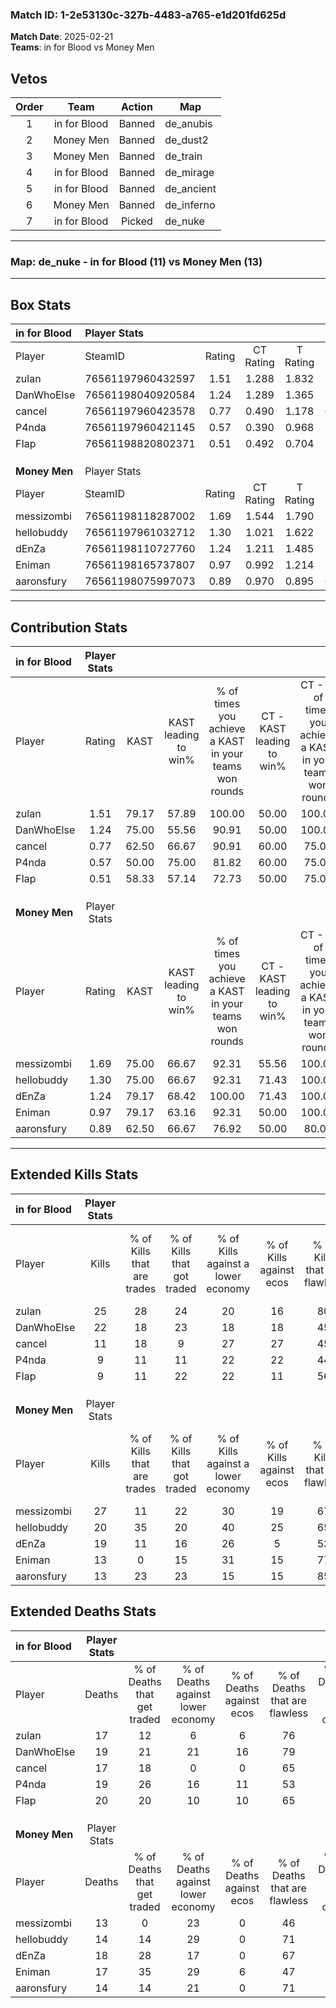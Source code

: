 ### Match ID: 1-2e53130c-327b-4483-a765-e1d201fd625d  
**Match Date**: 2025-02-21  
**Teams**: in for Blood vs Money Men  

## Vetos  

| Order | Team | Action | Map |
| :---: | :--: | :----: | --- |
| 1 | in for Blood | Banned | de_anubis |
| 2 | Money Men | Banned | de_dust2 |
| 3 | Money Men | Banned | de_train |
| 4 | in for Blood | Banned | de_mirage |
| 5 | in for Blood | Banned | de_ancient |
| 6 | Money Men | Banned | de_inferno |
| 7 | in for Blood | Picked | de_nuke |

---  

### **Map**: de_nuke - in for Blood (11) vs Money Men (13)  
---  

## Box Stats  

| **in for Blood** | Player Stats      |        |           |          |       |       |       |         |        |      |     |
| :- | :- | :-: | :-: | :-: | :-: | :-: | :-: | :-: | :-: | :-: | :-: |
| Player           | SteamID           | Rating | CT Rating | T Rating | KAST  |  ADR  | Kills | Assists | Deaths | K/D  | HS% |
| zulan            | 76561197960432597 |  1.51  |   1.288   |  1.832   | 79.17 | 101.1 |  25   |    5    |   17   | 1.47 | 36  |
| DanWhoElse       | 76561198040920584 |  1.24  |   1.289   |  1.365   | 75.00 | 77.0  |  22   |    3    |   19   | 1.16 | 31  |
| cancel           | 76561197960423578 |  0.77  |   0.490   |  1.178   | 62.50 | 61.7  |  11   |    8    |   17   | 0.65 | 54  |
| P4nda            | 76561197960421145 |  0.57  |   0.390   |  0.968   | 50.00 | 63.7  |   9   |    8    |   19   | 0.47 | 55  |
| FIap             | 76561198820802371 |  0.51  |   0.492   |  0.704   | 58.33 | 40.5  |   9   |    3    |   20   | 0.45 | 55  |
|                  |                   |        |           |          |       |       |       |         |        |      |     |
|                  |                   |        |           |          |       |       |       |         |        |      |     |
|                  |                   |        |           |          |       |       |       |         |        |      |     |
| **Money Men**    | Player Stats      |        |           |          |       |       |       |         |        |      |     |
| Player           | SteamID           | Rating | CT Rating | T Rating | KAST  |  ADR  | Kills | Assists | Deaths | K/D  | HS% |
| messizombi       | 76561198118287002 |  1.69  |   1.544   |  1.790   | 75.00 | 114.8 |  27   |    7    |   13   | 2.08 | 33  |
| hellobuddy       | 76561197961032712 |  1.30  |   1.021   |  1.622   | 75.00 | 77.8  |  20   |    7    |   14   | 1.43 | 50  |
| dEnZa            | 76561198110727760 |  1.24  |   1.211   |  1.485   | 79.17 | 89.7  |  19   |    6    |   18   | 1.06 | 42  |
| Eniman           | 76561198165737807 |  0.97  |   0.992   |  1.214   | 79.17 | 64.1  |  13   |    8    |   17   | 0.76 | 46  |
| aaronsfury       | 76561198075997073 |  0.89  |   0.970   |  0.895   | 62.50 | 62.7  |  13   |    3    |   14   | 0.93 | 38  |
---  

## Contribution Stats  

| **in for Blood** | Player Stats |       |                      |                                                        |                           |                                                             |                          |                                                            |
| :- | :-: | :-: | :-: | :-: | :-: | :-: | :-: | :-: |
| Player           |    Rating    | KAST  | KAST leading to win% | % of times you achieve a KAST in your teams won rounds | CT - KAST leading to win% | CT - % of times you achieve a KAST in your teams won rounds | T - KAST leading to win% | T - % of times you achieve a KAST in your teams won rounds |
| zulan            |     1.51     | 79.17 |        57.89         |                         100.00                         |           50.00           |                           100.00                            |          63.64           |                           100.00                           |
| DanWhoElse       |     1.24     | 75.00 |        55.56         |                         90.91                          |           50.00           |                           100.00                            |          60.00           |                           85.71                            |
| cancel           |     0.77     | 62.50 |        66.67         |                         90.91                          |           60.00           |                            75.00                            |          70.00           |                           100.00                           |
| P4nda            |     0.57     | 50.00 |        75.00         |                         81.82                          |           60.00           |                            75.00                            |          85.71           |                           85.71                            |
| FIap             |     0.51     | 58.33 |        57.14         |                         72.73                          |           50.00           |                            75.00                            |          62.50           |                           71.43                            |
|                  |              |       |                      |                                                        |                           |                                                             |                          |                                                            |
|                  |              |       |                      |                                                        |                           |                                                             |                          |                                                            |
|                  |              |       |                      |                                                        |                           |                                                             |                          |                                                            |
| **Money Men**    | Player Stats |       |                      |                                                        |                           |                                                             |                          |                                                            |
| Player           |    Rating    | KAST  | KAST leading to win% | % of times you achieve a KAST in your teams won rounds | CT - KAST leading to win% | CT - % of times you achieve a KAST in your teams won rounds | T - KAST leading to win% | T - % of times you achieve a KAST in your teams won rounds |
| messizombi       |     1.69     | 75.00 |        66.67         |                         92.31                          |           55.56           |                           100.00                            |          77.78           |                           87.50                            |
| hellobuddy       |     1.30     | 75.00 |        66.67         |                         92.31                          |           71.43           |                           100.00                            |          63.64           |                           87.50                            |
| dEnZa            |     1.24     | 79.17 |        68.42         |                         100.00                         |           71.43           |                           100.00                            |          66.67           |                           100.00                           |
| Eniman           |     0.97     | 79.17 |        63.16         |                         92.31                          |           50.00           |                           100.00                            |          77.78           |                           87.50                            |
| aaronsfury       |     0.89     | 62.50 |        66.67         |                         76.92                          |           50.00           |                            80.00                            |          85.71           |                           75.00                            |
---  

## Extended Kills Stats  

| **in for Blood** | Player Stats |                            |                            |                                    |                         |                              |                                 |                                       |                    |           |
| :- | :-: | :-: | :-: | :-: | :-: | :-: | :-: | :-: | :-: | :-: |
| Player           |    Kills     | % of Kills that are trades | % of Kills that got traded | % of Kills against a lower economy | % of Kills against ecos | % of Kills that are flawless | % of Kills that are close duels | % of Kills that are assisted by flash | Pistol Round Kills | AWP Kills |
| zulan            |      25      |             28             |             24             |                 20                 |           16            |              80              |                8                |                   0                   |         4          |    11     |
| DanWhoElse       |      22      |             18             |             23             |                 18                 |           18            |              45              |                9                |                   5                   |         1          |     0     |
| cancel           |      11      |             18             |             9              |                 27                 |           27            |              45              |               18                |                   0                   |         0          |     0     |
| P4nda            |      9       |             11             |             11             |                 22                 |           22            |              44              |                0                |                   0                   |         0          |     0     |
| FIap             |      9       |             11             |             22             |                 22                 |           11            |              56              |               22                |                  11                   |         2          |     0     |
|                  |              |                            |                            |                                    |                         |                              |                                 |                                       |                    |           |
|                  |              |                            |                            |                                    |                         |                              |                                 |                                       |                    |           |
|                  |              |                            |                            |                                    |                         |                              |                                 |                                       |                    |           |
| **Money Men**    | Player Stats |                            |                            |                                    |                         |                              |                                 |                                       |                    |           |
| Player           |    Kills     | % of Kills that are trades | % of Kills that got traded | % of Kills against a lower economy | % of Kills against ecos | % of Kills that are flawless | % of Kills that are close duels | % of Kills that are assisted by flash | Pistol Round Kills | AWP Kills |
| messizombi       |      27      |             11             |             22             |                 30                 |           19            |              67              |                0                |                   7                   |         1          |     0     |
| hellobuddy       |      20      |             35             |             20             |                 40                 |           25            |              65              |                5                |                   0                   |         1          |     0     |
| dEnZa            |      19      |             11             |             16             |                 26                 |            5            |              53              |                0                |                   0                   |         6          |     4     |
| Eniman           |      13      |             0              |             15             |                 31                 |           15            |              77              |                0                |                   0                   |         2          |     0     |
| aaronsfury       |      13      |             23             |             23             |                 15                 |           15            |              85              |                8                |                   8                   |         0          |     2     |
## Extended Deaths Stats  

| **in for Blood** | Player Stats |                             |                                   |                          |                               |                            |                           |               |
| :- | :-: | :-: | :-: | :-: | :-: | :-: | :-: | :-: |
| Player           |    Deaths    | % of Deaths that get traded | % of Deaths against lower economy | % of Deaths against ecos | % of Deaths that are flawless | % of Deaths that are close | % of Deaths while blinded | Deaths to AWP |
| zulan            |      17      |             12              |                 6                 |            6             |              76               |             0              |             0             |       1       |
| DanWhoElse       |      19      |             21              |                21                 |            16            |              79               |             0              |             0             |       2       |
| cancel           |      17      |             18              |                 0                 |            0             |              65               |             0              |             0             |       0       |
| P4nda            |      19      |             26              |                16                 |            11            |              53               |             5              |             5             |       0       |
| FIap             |      20      |             20              |                10                 |            10            |              65               |             5              |            10             |       3       |
|                  |              |                             |                                   |                          |                               |                            |                           |               |
|                  |              |                             |                                   |                          |                               |                            |                           |               |
|                  |              |                             |                                   |                          |                               |                            |                           |               |
| **Money Men**    | Player Stats |                             |                                   |                          |                               |                            |                           |               |
| Player           |    Deaths    | % of Deaths that get traded | % of Deaths against lower economy | % of Deaths against ecos | % of Deaths that are flawless | % of Deaths that are close | % of Deaths while blinded | Deaths to AWP |
| messizombi       |      13      |              0              |                23                 |            0             |              46               |             8              |             0             |       0       |
| hellobuddy       |      14      |             14              |                29                 |            0             |              71               |             0              |             0             |       3       |
| dEnZa            |      18      |             28              |                17                 |            0             |              67               |             17             |             6             |       5       |
| Eniman           |      17      |             35              |                29                 |            6             |              47               |             24             |             6             |       3       |
| aaronsfury       |      14      |             14              |                21                 |            0             |              71               |             0              |             0             |       0       |
